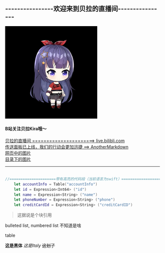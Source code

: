 <h2>----------------欢迎来到贝拉的直播间----------------</h2>
<a href="https://github.com/Cyan010320/CME_JLU"><img src="Bella.png" width="300" /></a>
<h4>B站关注贝拉Kira哦～</h4>
<a href="https://live.bilibili.com/22632424?broadcast_type=0&is_room_feed=1&spm_id_from=333.999.0.0">
    贝拉的直播间 ======================> live.bilibli.com
</a>
<br>
<a href="AnotherMarkdown.md">
    传送面板已上线，我们的行动会更加迅捷 ==> AnotherMarkdown
</a>
<br>
<a href="https://i2.hdslb.com/bfs/face/668af440f8a8065743d3fa79cfa8f017905d0065.jpg@240w_240h_1c_1s.webp">
    网页中的图片
</a>
<br>
<a href="Bella.png">
    目录下的图片
</a>

<hr>


```swift

//=====================带有高亮的代码段（当前语言为swift）==============================
    let accountInfo = Table("accountInfo")
    let id = Expression<Int64> ("id")
    let name = Expression<String> ("name")
    let phoneNumber = Expression<String> ("phone")
    let creditCardId = Expression<String> ("creditCardID")


```
<blockquote>这据说是个块引用</blockquote>

bulleted list, numbered list 不知道是啥

table

<b>这是黑体</b>
<i>这是Italy</i>
~~这划了~~
